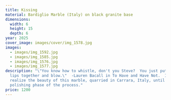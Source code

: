 ```yaml
---
title: Kissing
material: Bardiglio Marble (Italy) on black granite base
dimensions:
  width: 6
  height: 15
  depth: 6
year: 2025
cover_image: images/cover/img_1578.jpg
images:
  - images/img_1592.jpg
  - images/img_1585.jpg
  - images/img_1576.jpg
  - images/img_1577.jpg
description: "\"You know how to whistle, don't you Steve?  You just put your
  lips together and blow.\"  -Lauren Bacall in To Have and Have Not.  I did not
  realize the beauty of this marble, quarried in Carrara, Italy, until the
  polishing phase of the process."
price: 1200
---
```


